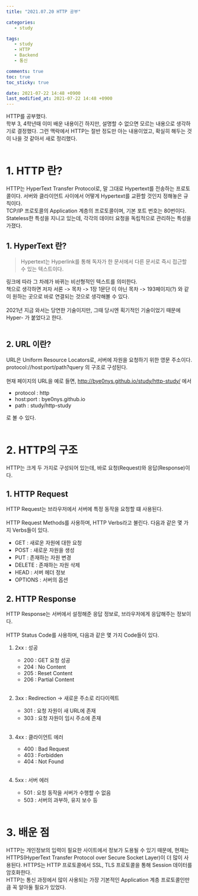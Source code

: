 ```yaml
---
title: "2021.07.20 HTTP 공부"

categories:
   - study

tags:
   - study
   - HTTP
   - Backend
   - 통신

comments: true
toc: true
toc_sticky: true

date: 2021-07-22 14:48 +0900
last_modified_at: 2021-07-22 14:48 +0900
---
```


HTTP를 공부했다.<br>
학부 3, 4학년때 이미 배운 내용이긴 하지만, 설명할 수 없으면 모르는 내용으로 생각하기로 결정했다. 그런 맥락에서 HTTP는 절반 정도만 아는 내용이었고, 확실히 해두는 것이 나을 것 같아서 새로 정리했다.<br><br>

# 1. HTTP 란?
HTTP는 HyperText Transfer Protocol로, 말 그대로 Hypertext를 전송하는 프로토콜이다. 서버와 클라이언트 사이에서 어떻게 Hypertext를 교환할 것인지 정해놓은 규칙이다.<br>
TCP/IP 프로토콜의 Application 계층의 프로토콜이며, 기본 포트 번호는 80번이다.<br>
Stateless한 특성을 지니고 있는데, 각각의 데이터 요청을 독립적으로 관리하는 특성을 가졌다.<br>

## 1. HyperText 란?
> Hypertext는 Hyperlink를 통해 독자가 한 문서에서 다른 문서로 즉시 접근할 수 있는 텍스트이다.<br>

링크에 따라 그 차례가 바뀌는 비선형적인 텍스트를 의미한다.<br>
책으로 생각하면 저자 서론 -> 목차 -> 1장 1문단 이 아닌 목차 -> 193페이지(?) 와 같이 원하는 곳으로 바로 연결되는 것으로 생각해볼 수 있다.<br><br>
2021년 지금 와서는 당연한 기술이지만, 그때 당시엔 획기적인 기술이었기 때문에 Hyper- 가 붙었다고 한다.<br/><br/>

## 2. URL 이란?
URL은 Uniform Resource Locators로, 서버에 자원을 요청하기 위한 영문 주소이다.<br>
protocol://host:port/path?query 의 구조로 구성된다.<br><br>
현재 페이지의 URL을 예로 들면, http://bye0nys.github.io/study/http-study/ 에서<br>
- protocol : http
- host:port : bye0nys.github.io
- path : study/http-study

로 볼 수 있다.<br><br>

# 2. HTTP의 구조
HTTP는 크게 두 가지로 구성되어 있는데, 바로 요청(Request)와 응답(Response)이다.

## 1. HTTP Request
HTTP Request는 브라우저에서 서버에 특정 동작을 요청할 떄 사용된다.<br><br>
HTTP Request Methods를 사용하며, HTTP Verbs라고 불린다. 다음과 같은 몇 가지 Verbs들이 있다.
- GET : 새로운 자원에 대한 요청
- POST : 새로운 자원을 생성
- PUT : 존재하는 자원 변경
- DELETE : 존재하는 자원 삭제
- HEAD : 서버 헤더 정보
- OPTIONS : 서버의 옵션

## 2. HTTP Response
HTTP Response는 서버에서 설정해준 응답 정보로, 브라우저에게 응답해주는 정보이다.<br><br>
HTTP Status Code를 사용하며, 다음과 같은 몇 가지 Code들이 있다.
1. 2xx : 성공
   - 200 : GET 요청 성공
   - 204 : No Content
   - 205 : Reset Content
   - 206 : Partial Content
<br><br>

2. 3xx : Redirection -> 새로운 주소로 리다이렉트
   - 301 : 요청 자원이 새 URL에 존재
   - 303 : 요청 자원이 임시 주소에 존재
<br><br>

3. 4xx : 클라이언트 에러
   - 400 : Bad Request
   - 403 : Forbidden
   - 404 : Not Found
<br><br>

4. 5xx : 서버 에러
   - 501 : 요청 동작을 서버가 수행할 수 없음
   - 503 : 서버의 과부하, 유지 보수 등
<br><br>

# 3. 배운 점
HTTP는 개인정보의 입력이 필요한 사이트에서 정보가 도용될 수 있기 때문에, 현재는 HTTPS(HyperText Transfer Protocol over Secure Socket Layer)이 더 많이 사용된다. HTTPS는 HTTP 프로토콜에서 SSL, TLS 프로토콜을 통해 Session 데이터를 암호화한다.<br>
HTTP는 통신 과정에서 많이 사용되는 가장 기본적인 Application 계층 프로토콜인만큼 꼭 알아둘 필요가 있었다. 